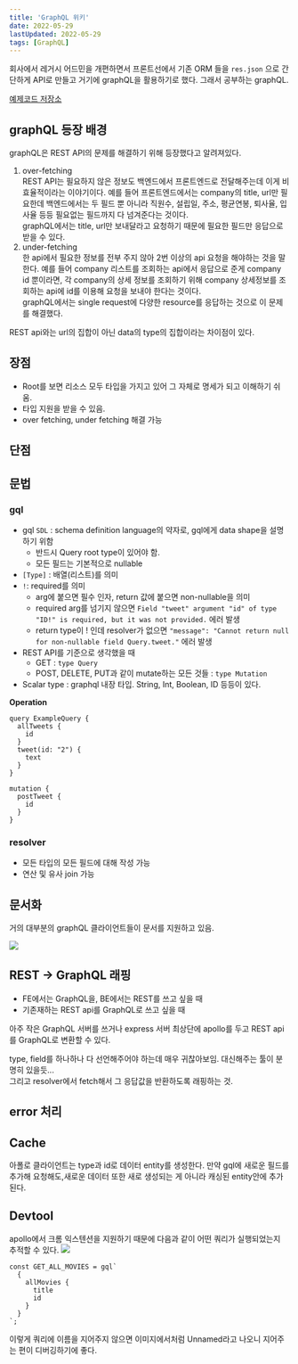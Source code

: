 ```yaml
---
title: 'GraphQL 위키'
date: 2022-05-29
lastUpdated: 2022-05-29
tags: [GraphQL]
---
```


회사에서 레거시 어드민을 개편하면서 프론트선에서 기존 ORM 들을 `res.json` 으로 간단하게 API로 만들고 거기에 graphQL을 활용하기로 했다. 그래서 공부하는 graphQL.

[예제코드 저장소](https://github.com/emewjin/tweetql)

## graphQL 등장 배경

graphQL은 REST API의 문제를 해결하기 위해 등장했다고 알려져있다.

1. over-fetching  
   REST API는 필요하지 않은 정보도 백엔드에서 프론트엔드로 전달해주는데 이게 비효율적이라는 이야기이다. 예를 들어 프론트엔드에서는 company의 title, url만 필요한데 백엔드에서는 두 필드 뿐 아니라 직원수, 설립일, 주소, 평균연봉, 퇴사율, 입사율 등등 필요없는 필드까지 다 넘겨준다는 것이다.  
   graphQL에서는 title, url만 보내달라고 요청하기 때문에 필요한 필드만 응답으로 받을 수 있다.
2. under-fetching  
   한 api에서 필요한 정보를 전부 주지 않아 2번 이상의 api 요청을 해야하는 것을 말한다. 예를 들어 company 리스트를 조회하는 api에서 응답으로 준게 company id 뿐이라면, 각 company의 상세 정보를 조회하기 위해 company 상세정보를 조회하는 api에 id를 이용해 요청을 보내야 한다는 것이다.  
   graphQL에서는 single request에 다양한 resource를 응답하는 것으로 이 문제를 해결했다.

REST api와는 url의 집합이 아닌 data의 type의 집합이라는 차이점이 있다.

## 장점

- Root를 보면 리소스 모두 타입을 가지고 있어 그 자체로 명세가 되고 이해하기 쉬움.
- 타입 지원을 받을 수 있음.
- over fetching, under fetching 해결 가능

## 단점

## 문법

### gql

- gql `SDL` : schema definition language의 약자로, gql에게 data shape을 설명하기 위함
  - 반드시 Query root type이 있어야 함.
  - 모든 필드는 기본적으로 nullable
- `[Type]` : 배열(리스트)를 의미
- `!`: required를 의미
  - arg에 붙으면 필수 인자, return 값에 붙으면 non-nullable을 의미
  - required arg를 넘기지 않으면 `Field "tweet" argument "id" of type "ID!" is required, but it was not provided.` 에러 발생
  - return type이 ! 인데 resolver가 없으면 `"message": "Cannot return null for non-nullable field Query.tweet."` 에러 발생
- REST API를 기준으로 생각했을 때
  - GET : `type Query`
  - POST, DELETE, PUT과 같이 mutate하는 모든 것들 : `type Mutation`
- Scalar type : graphql 내장 타입. String, Int, Boolean, ID 등등이 있다.

**Operation**

```gql
query ExampleQuery {
  allTweets {
    id
  }
  tweet(id: "2") {
    text
  }
}

mutation {
  postTweet {
    id
  }
}
```

### resolver

- 모든 타입의 모든 필드에 대해 작성 가능
- 연산 및 유사 join 가능

## 문서화

거의 대부분의 graphQL 클라이언트들이 문서를 지원하고 있음.

![](https://user-images.githubusercontent.com/76927618/170818386-8c1df94c-f2f1-4594-b742-46158e8974f7.png)

## REST -> GraphQL 래핑

- FE에서는 GraphQL을, BE에서는 REST를 쓰고 싶을 때
- 기존재하는 REST api를 GraphQL로 쓰고 싶을 때

아주 작은 GraphQL 서버를 쓰거나 express 서버 최상단에 apollo를 두고 REST api를 GraphQL로 변환할 수 있다.

type, field를 하나하나 다 선언해주어야 하는데 매우 귀찮아보임. 대신해주는 툴이 분명히 있을듯...  
그리고 resolver에서 fetch해서 그 응답값을 반환하도록 래핑하는 것.

## error 처리

## Cache

아폴로 클라이언트는 type과 id로 데이터 entity를 생성한다. 만약 gql에 새로운 필드를 추가해 요청해도,새로운 데이터 또한 새로 생성되는 게 아니라 캐싱된 entity안에 추가된다.

## Devtool

apollo에서 크롬 익스텐션을 지원하기 때문에 다음과 같이 어떤 쿼리가 실행되었는지 추적할 수 있다.
![](https://user-images.githubusercontent.com/76927618/170827861-96c6582f-7c24-4101-b27b-f9438bb5b61d.png)

```gql
const GET_ALL_MOVIES = gql`
  {
    allMovies {
      title
      id
    }
  }
`;
```

이렇게 쿼리에 이름을 지어주지 않으면 이미지에서처럼 Unnamed라고 나오니 지어주는 편이 디버깅하기에 좋다.
